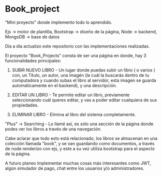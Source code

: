# Book_project
"Mini proyecto" donde implemento todo lo aprendido.

Ejs -> motor de plantilla,
Bootstrap -> diseño de la página,
Node -> backend,
MongoDB -> base de datos

Día a día actualizo este repositorio con las implementaciones realizadas.

El proyecto "Book_Projects" consta de ser una página en donde, hay 3 funcionalidades principales:

1) SUBIR NUEVO LIBRO - Un lugar donde puedas subir un libro ( o varios ) con, un Título, un autor, una imagén (la cuál la buscarás dentro de tu computadora y cuando subas el libro al servidor, esta imagen se guarda automáticamente en el backend), y una descripción.

2) EDITAR UN LIBRO - Te permite editar un libro, previamente seleccionando cuál queres editar, y vas a poder editar cualquiera de sus propiedades.

3) ELIMINAR LIBRO - Elimina al libro del sistema completamente.

"Plus" -> Searching - Lo llamé así, es sólo una sección de la página donde podes ver los libros a través de una navegación.

Cabe aclarar que todo esto está relacionado, los libros se almacenan en una colección llamada "book", y se van guardando como documentos, a través de node renderizo con ejs, y este a su vez utiliza bootstrap para el aspecto de la página.

A futuro planeo implementar muchas cosas más interesantes como JWT, algún simulador de pago, chat entre los usuarios y/o administradores.
